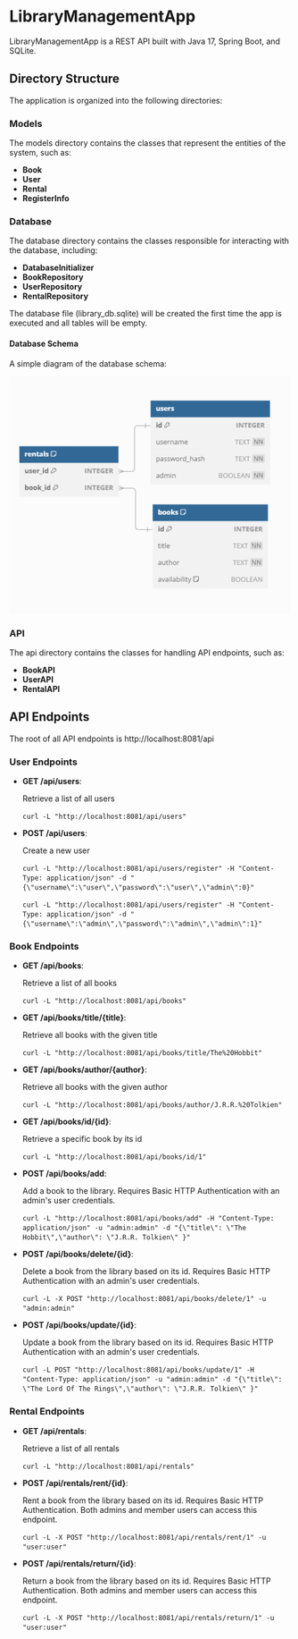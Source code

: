 # LibraryManagementApp

LibraryManagementApp is a REST API built with Java 17, Spring Boot, and SQLite.

## Directory Structure

The application is organized into the following directories:

### Models
The models directory contains the classes that represent the entities of the system, such as:
- **Book**
- **User**
- **Rental**
- **RegisterInfo**

### Database
The database directory contains the classes responsible for interacting with the database, including:
- **DatabaseInitializer**
- **BookRepository**
- **UserRepository**
- **RentalRepository**
  
The database file (library_db.sqlite) will be created the first time the app is executed and all tables will be empty.

#### Database Schema
A simple diagram of the database schema:

![Database Schema](img.png)

### API 
The api directory contains the classes for handling API endpoints, such as:
- **BookAPI**
- **UserAPI**
- **RentalAPI**

## API Endpoints
The root of all API endpoints is http://localhost:8081/api

### User Endpoints
- **GET /api/users**:

  Retrieve a list of all users

  ```curl -L "http://localhost:8081/api/users"```
- **POST /api/users**:

  Create a new user
  
  ```curl -L "http://localhost:8081/api/users/register" -H "Content-Type: application/json" -d "{\"username\":\"user\",\"password\":\"user\",\"admin\":0}"```
  
  ```curl -L "http://localhost:8081/api/users/register" -H "Content-Type: application/json" -d "{\"username\":\"admin\",\"password\":\"admin\",\"admin\":1}"```

  
### Book Endpoints
- **GET /api/books**:

  Retrieve a list of all books
  
  ```curl -L "http://localhost:8081/api/books"```
- **GET /api/books/title/{title}**:

  Retrieve all books with the given title
  
  ```curl -L "http://localhost:8081/api/books/title/The%20Hobbit"```
- **GET /api/books/author/{author}**:

  Retrieve all books with the given author
  
  ```curl -L "http://localhost:8081/api/books/author/J.R.R.%20Tolkien"```
- **GET /api/books/id/{id}**:

  Retrieve a specific book by its id
  
  ```curl -L "http://localhost:8081/api/books/id/1"```
- **POST /api/books/add**:

  Add a book to the library. Requires Basic HTTP Authentication with an admin's user credentials.
  
  ```curl -L "http://localhost:8081/api/books/add" -H "Content-Type: application/json" -u "admin:admin" -d "{\"title\": \"The Hobbit\",\"author\": \"J.R.R. Tolkien\" }"```
- **POST /api/books/delete/{id}**:

  Delete a book from the library based on its id. Requires Basic HTTP Authentication with an admin's user credentials.
  
  ```curl -L -X POST "http://localhost:8081/api/books/delete/1" -u "admin:admin"```
- **POST /api/books/update/{id}**:

  Update a book from the library based on its id. Requires Basic HTTP Authentication with an admin's user credentials.
  
  ```curl -L POST "http://localhost:8081/api/books/update/1" -H "Content-Type: application/json" -u "admin:admin" -d "{\"title\": \"The Lord Of The Rings\",\"author\": \"J.R.R. Tolkien\" }"```

### Rental Endpoints
- **GET /api/rentals**:

  Retrieve a list of all rentals
  
  ```curl -L "http://localhost:8081/api/rentals"```
- **POST /api/rentals/rent/{id}**:

  Rent a book from the library based on its id.  Requires Basic HTTP Authentication. Both admins and member users can access this endpoint.
  
  ```curl -L -X POST "http://localhost:8081/api/rentals/rent/1" -u "user:user"```
- **POST /api/rentals/return/{id}**:

  Return a book from the library based on its id.  Requires Basic HTTP Authentication. Both admins and member users can access this endpoint.

  ```curl -L -X POST "http://localhost:8081/api/rentals/return/1" -u "user:user"```
